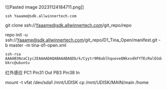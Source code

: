 ![[Pasted image 20231124184711.png]]

    ssh Yaaame@sdk.allwinnertech.com

git clone ssh://Yaaame@sdk.allwinnertech.com/git_repo/repo

repo init -u ssh://Yaaame@sdk.allwinnertech.com/git_repo/D1_Tina_Open/manifest.git -b master -m tina-d1-open.xml

```
ssh-rsa AAAAB3NzaC1yc2EAAAADAQABAAABAQDb/k/Cyytr9R6ablhqueveQNkxvdkFYTEcRalEGdahxP+XsgQhC1mKs1csjR62thOLliC3DlnwWeEV0LZqSkSIf8+T9Oc+oMfj1h2siZ/ddJyHCNbIVMy96EACJfVuzPNxDxihid+UdAJy6cqnCB0+HfEugKsod3SD7UNAVD8t+FgvTU+p3xp/mBZmsby6PhgrdCs4XN7TNn45Xj6fN9Ru841kO8X0c8GaYPOMA/MMfjhN4Aa+GGWHuNhaPvd4tNSnce/DunVN8tvtDV4vyX4N5k9xLUKbS9JFXBp0YtVjcZqbmqrlUjHVIonSNksbRrOZ428o5+OxMbFfkDAHO1Ar bkrc@ubuntu
```


红外感应
PC1  Pin31  Out
PB3  Pin38  In


mount -t vfat /dev/sda1 /mnt/UDISK
cp  /mnt/UDISK/MAIN/main /home